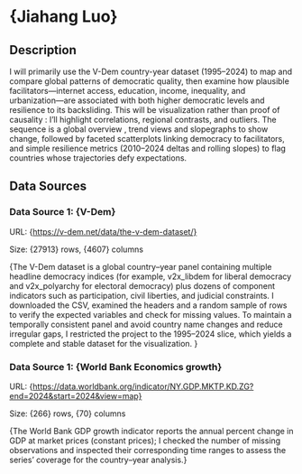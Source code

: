 # {Jiahang Luo}

## Description

I will primarily use the V-Dem country-year dataset (1995–2024) to map and compare global patterns of democratic quality, then examine how plausible facilitators—internet access, education, income, inequality, and urbanization—are associated with both higher democratic levels and resilience to its backsliding. This will be visualization rather than proof of causality : I’ll highlight correlations, regional contrasts, and outliers. The sequence is a global overview , trend views and slopegraphs to show change, followed by faceted scatterplots linking democracy to facilitators, and simple resilience metrics (2010–2024 deltas and rolling slopes) to flag countries whose trajectories defy expectations.


## Data Sources

### Data Source 1: {V-Dem}

URL: {https://v-dem.net/data/the-v-dem-dataset/}

Size: {27913} rows, {4607} columns

{The V-Dem dataset is a global country–year panel containing multiple headline democracy indices (for example, v2x_libdem for liberal democracy and v2x_polyarchy for electoral democracy) plus dozens of component indicators such as participation, civil liberties, and judicial constraints. I downloaded the CSV, examined the headers and a random sample of rows to verify the expected variables and check for missing values. To maintain a temporally consistent panel and avoid country name changes and reduce irregular gaps, I restricted the project to the 1995–2024 slice, which yields a complete and stable dataset for the visualization. }


### Data Source 1: {World Bank Economics growth}

URL: {https://data.worldbank.org/indicator/NY.GDP.MKTP.KD.ZG?end=2024&start=2024&view=map}

Size: {266} rows, {70} columns

{The World Bank GDP growth indicator reports the annual percent change in GDP at market prices (constant prices); I checked the number of missing observations and inspected their corresponding time ranges to assess the series’ coverage for the country–year analysis.}
